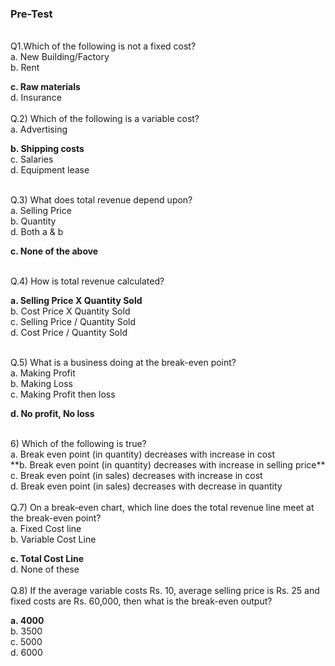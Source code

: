 ### Pre-Test 
<br>
Q1.Which of the following is not a fixed cost?<br>
a. New Building/Factory<br>
b. Rent<br>

**c. Raw materials** <br>
d. Insurance<br>
<br>
Q.2) Which of the following is a variable cost?<br>
a. Advertising<br>

**b. Shipping costs**<br>
c. Salaries<br>
d. Equipment lease<br>

<br>
Q.3) What does total revenue depend upon?<br>
a. Selling Price<br>
b. Quantity<br>
d. Both a & b<br>

**c. None of the above**<br>

<br>
Q.4) How is total revenue calculated?<br>

**a. Selling Price X Quantity Sold**<br>
b. Cost Price X Quantity Sold<br>
c. Selling Price / Quantity Sold<br>
d. Cost Price / Quantity Sold<br>

<br>
Q.5) What is a business doing at the break-even point?<br>
a. Making Profit<br>
b. Making Loss<br>
c. Making Profit then loss<br>

**d. No profit, No loss**<br>

<br>      
6) Which of the following is true?<br>
a. Break even point (in quantity) decreases with increase in cost<br>
**b. Break even point (in quantity) decreases with increase in selling price**<br>
c. Break even point (in sales) decreases with increase in cost<br>
d. Break even point (in sales) decreases with decrease in quantity<br>
<br>
Q.7) On a break-even chart, which line does the total revenue line meet at the break-even point?<br>
a. Fixed Cost line<br>
b. Variable Cost Line<br>

**c. Total Cost Line**<br>
d. None of these<br>
<br>
Q.8) If the average variable costs Rs. 10, average selling price is Rs. 25 and fixed costs are Rs. 60,000, then what is the break-even output?<br>

**a. 4000**<br>
b. 3500<br>
c. 5000<br>
d. 6000<br>


